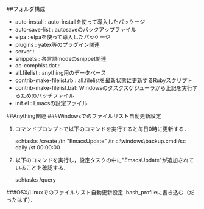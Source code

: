 ##フォルダ構成
- auto-install             : auto-installを使って導入したパッケージ
- auto-save-list           : autosaveのバックアップファイル
- elpa                     : elpaを使って導入したパッケージ
- plugins                  : yatex等のプラグイン関連
- server                   :
- snippets                 : 各言語modeのsnippet関連
- ac-comphist.dat          :
- all.filelist             : anything用のデータベース
- contrib-make-filelist.rb : all.filelistを最新状態に更新するRubyスクリプト
- contrib-make-filelist.bat: Windowsのタスクスケジューラから上記を実行するためのバッチファイル
- init.el                  : Emacsの設定ファイル

##Anything関連
###Windowsでのファイルリスト自動更新設定
1. コマンドプロンプトで以下のコマンドを実行すると毎日0時に更新する．

    schtasks /create /tn "EmacsUpdate" /tr c:\windows\backup.cmd /sc daily /st 00:00:00

2. 以下のコマンドを実行し，設定タスクの中に"EmacsUpdate"が追加されていることを確認する．

    schtasks /query

###OSX/Linuxでのファイルリスト自動更新設定
.bash_profileに書き込む（だったはず）．

